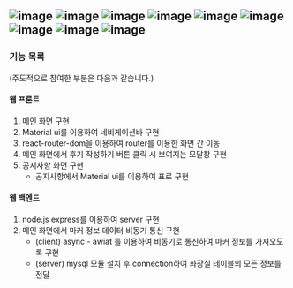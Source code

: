 ![image](https://user-images.githubusercontent.com/68772751/130037119-69d0e81b-2790-4fbd-8693-cf3e7658c331.png)
![image](https://user-images.githubusercontent.com/68772751/130037206-331dddf3-be13-4ac5-94e9-1a4e9568372a.png)
![image](https://user-images.githubusercontent.com/68772751/130037253-cfc6d7fa-1fa4-433c-bf8d-874c5dd67ddf.png)
![image](https://user-images.githubusercontent.com/68772751/130037299-ec543a32-8baf-4fbd-873a-98922ce18f8e.png)
![image](https://user-images.githubusercontent.com/68772751/130037326-15ba1727-19f9-48d8-be11-9717f89d02cb.png)
![image](https://user-images.githubusercontent.com/68772751/130037358-3adf088b-bca8-4160-8c8e-96db135fddb9.png)
![image](https://user-images.githubusercontent.com/68772751/130037398-716d726b-090d-481c-a6b9-ee55198e7f8b.png)
![image](https://user-images.githubusercontent.com/68772751/130037455-4c570ea0-1b66-4c89-9c6f-00be04268afd.png)
![image](https://user-images.githubusercontent.com/68772751/130037537-9a0a6c88-a71a-48ae-86bb-91c7c404c8e4.png)
---
### 기능 목록
(주도적으로 참여한 부분은 다음과 같습니다.)
#### 웹 프론트
1. 메인 화면 구현
2. Material ui를 이용하여 네비게이션바 구현
3. react-router-dom을 이용하여 router를 이용한 화면 간 이동
4. 메인 화면에서 후기 작성하기 버튼 클릭 시 보여지는 모달창 구현
5. 공지사항 화면 구현
   - 공지사항에서 Material ui를 이용하여 표로 구현
#### 웹 백엔드
1. node.js express를 이용하여 server 구현
2. 메인 화면에서 마커 정보 데이터 비동기 통신 구현
   - (client) async - awiat 를 이용하여 비동기로 통신하여 마커 정보를 가져오도록 구현
   - (server) mysql 모듈 설치 후 connection하여 화장실 테이블의 모든 정보를 전달

